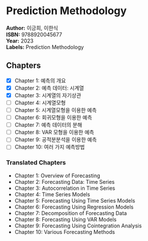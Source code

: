 # Prediction Methodology
**Author:** 이긍희, 이한식 <br/>
**ISBN:** 9788920045677 <br/>
**Year:** 2023 <br/>
**Labels:** Prediction Methodology

## Chapters
- [x] Chapter 1: 예측의 개요
- [x] Chapter 2: 예측 데이터: 시계열
- [x] Chapter 3: 시계열의 자기상관
- [ ] Chapter 4: 시계열모형
- [ ] Chapter 5: 시계열모형을 이용한 예측
- [ ] Chapter 6: 회귀모형을 이용한 예측
- [ ] Chapter 7: 예측 데이터의 분해
- [ ] Chapter 8: VAR 모형을 이용한 예측
- [ ] Chapter 9: 공적분분석을 이용한 예측
- [ ] Chapter 10: 여러 가지 예측방법

### Translated Chapters
- Chapter 1: Overview of Forecasting  
- Chapter 2: Forecasting Data: Time Series  
- Chapter 3: Autocorrelation in Time Series  
- Chapter 4: Time Series Models  
- Chapter 5: Forecasting Using Time Series Models  
- Chapter 6: Forecasting Using Regression Models  
- Chapter 7: Decomposition of Forecasting Data  
- Chapter 8: Forecasting Using VAR Models  
- Chapter 9: Forecasting Using Cointegration Analysis  
- Chapter 10: Various Forecasting Methods  
